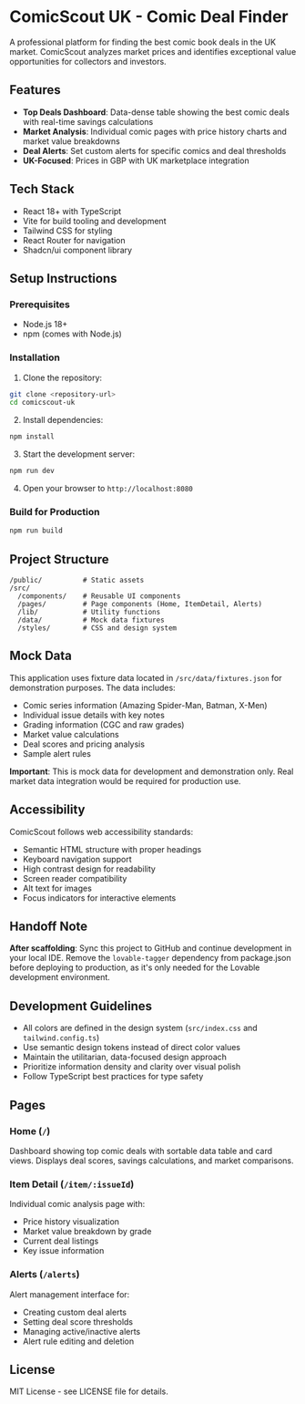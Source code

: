 # ComicScout UK - Comic Deal Finder

A professional platform for finding the best comic book deals in the UK market. ComicScout analyzes market prices and identifies exceptional value opportunities for collectors and investors.

## Features

- **Top Deals Dashboard**: Data-dense table showing the best comic deals with real-time savings calculations
- **Market Analysis**: Individual comic pages with price history charts and market value breakdowns
- **Deal Alerts**: Set custom alerts for specific comics and deal thresholds
- **UK-Focused**: Prices in GBP with UK marketplace integration

## Tech Stack

- React 18+ with TypeScript
- Vite for build tooling and development
- Tailwind CSS for styling
- React Router for navigation
- Shadcn/ui component library

## Setup Instructions

### Prerequisites
- Node.js 18+ 
- npm (comes with Node.js)

### Installation

1. Clone the repository:
```bash
git clone <repository-url>
cd comicscout-uk
```

2. Install dependencies:
```bash
npm install
```

3. Start the development server:
```bash
npm run dev
```

4. Open your browser to `http://localhost:8080`

### Build for Production

```bash
npm run build
```

## Project Structure

```
/public/          # Static assets
/src/
  /components/    # Reusable UI components
  /pages/         # Page components (Home, ItemDetail, Alerts)
  /lib/           # Utility functions
  /data/          # Mock data fixtures
  /styles/        # CSS and design system
```

## Mock Data

This application uses fixture data located in `/src/data/fixtures.json` for demonstration purposes. The data includes:

- Comic series information (Amazing Spider-Man, Batman, X-Men)
- Individual issue details with key notes
- Grading information (CGC and raw grades)
- Market value calculations
- Deal scores and pricing analysis
- Sample alert rules

**Important**: This is mock data for development and demonstration only. Real market data integration would be required for production use.

## Accessibility

ComicScout follows web accessibility standards:
- Semantic HTML structure with proper headings
- Keyboard navigation support
- High contrast design for readability
- Screen reader compatibility
- Alt text for images
- Focus indicators for interactive elements

## Handoff Note

**After scaffolding**: Sync this project to GitHub and continue development in your local IDE. Remove the `lovable-tagger` dependency from package.json before deploying to production, as it's only needed for the Lovable development environment.

## Development Guidelines

- All colors are defined in the design system (`src/index.css` and `tailwind.config.ts`)
- Use semantic design tokens instead of direct color values
- Maintain the utilitarian, data-focused design approach
- Prioritize information density and clarity over visual polish
- Follow TypeScript best practices for type safety

## Pages

### Home (`/`)
Dashboard showing top comic deals with sortable data table and card views. Displays deal scores, savings calculations, and market comparisons.

### Item Detail (`/item/:issueId`)
Individual comic analysis page with:
- Price history visualization
- Market value breakdown by grade
- Current deal listings
- Key issue information

### Alerts (`/alerts`)
Alert management interface for:
- Creating custom deal alerts
- Setting deal score thresholds
- Managing active/inactive alerts
- Alert rule editing and deletion

## License

MIT License - see LICENSE file for details.